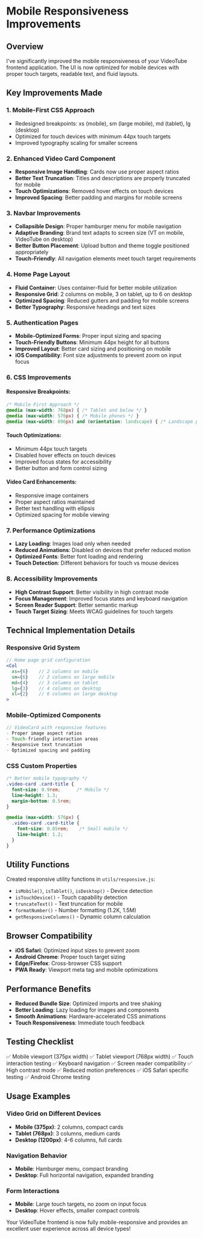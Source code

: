 # Mobile Responsiveness Improvements

## Overview
I've significantly improved the mobile responsiveness of your VideoTube frontend application. The UI is now optimized for mobile devices with proper touch targets, readable text, and fluid layouts.

## Key Improvements Made

### 1. **Mobile-First CSS Approach**
- Redesigned breakpoints: xs (mobile), sm (large mobile), md (tablet), lg (desktop)
- Optimized for touch devices with minimum 44px touch targets
- Improved typography scaling for smaller screens

### 2. **Enhanced Video Card Component**
- **Responsive Image Handling**: Cards now use proper aspect ratios
- **Better Text Truncation**: Titles and descriptions are properly truncated for mobile
- **Touch Optimizations**: Removed hover effects on touch devices
- **Improved Spacing**: Better padding and margins for mobile screens

### 3. **Navbar Improvements**
- **Collapsible Design**: Proper hamburger menu for mobile navigation
- **Adaptive Branding**: Brand text adapts to screen size (VT on mobile, VideoTube on desktop)
- **Better Button Placement**: Upload button and theme toggle positioned appropriately
- **Touch-Friendly**: All navigation elements meet touch target requirements

### 4. **Home Page Layout**
- **Fluid Container**: Uses container-fluid for better mobile utilization
- **Responsive Grid**: 2 columns on mobile, 3 on tablet, up to 6 on desktop
- **Optimized Spacing**: Reduced gutters and padding for mobile screens
- **Better Typography**: Responsive headings and text sizes

### 5. **Authentication Pages**
- **Mobile-Optimized Forms**: Proper input sizing and spacing
- **Touch-Friendly Buttons**: Minimum 44px height for all buttons
- **Improved Layout**: Better card sizing and positioning on mobile
- **iOS Compatibility**: Font size adjustments to prevent zoom on input focus

### 6. **CSS Improvements**

#### Responsive Breakpoints:
```css
/* Mobile First Approach */
@media (max-width: 768px) { /* Tablet and below */ }
@media (max-width: 576px) { /* Mobile phones */ }
@media (max-width: 896px) and (orientation: landscape) { /* Landscape phones */ }
```

#### Touch Optimizations:
- Minimum 44px touch targets
- Disabled hover effects on touch devices
- Improved focus states for accessibility
- Better button and form control sizing

#### Video Card Enhancements:
- Responsive image containers
- Proper aspect ratios maintained
- Better text handling with ellipsis
- Optimized spacing for mobile viewing

### 7. **Performance Optimizations**
- **Lazy Loading**: Images load only when needed
- **Reduced Animations**: Disabled on devices that prefer reduced motion
- **Optimized Fonts**: Better font loading and rendering
- **Touch Detection**: Different behaviors for touch vs mouse devices

### 8. **Accessibility Improvements**
- **High Contrast Support**: Better visibility in high contrast mode
- **Focus Management**: Improved focus states and keyboard navigation
- **Screen Reader Support**: Better semantic markup
- **Touch Target Sizing**: Meets WCAG guidelines for touch targets

## Technical Implementation Details

### Responsive Grid System
```jsx
// Home page grid configuration
<Col 
  xs={6}    // 2 columns on mobile
  sm={6}    // 2 columns on large mobile
  md={4}    // 3 columns on tablet
  lg={3}    // 4 columns on desktop
  xl={2}    // 6 columns on large desktop
>
```

### Mobile-Optimized Components
```jsx
// VideoCard with responsive features
- Proper image aspect ratios
- Touch-friendly interaction areas
- Responsive text truncation
- Optimized spacing and padding
```

### CSS Custom Properties
```css
/* Better mobile typography */
.video-card .card-title {
  font-size: 0.9rem;      /* Mobile */
  line-height: 1.3;
  margin-bottom: 0.5rem;
}

@media (max-width: 576px) {
  .video-card .card-title {
    font-size: 0.85rem;    /* Small mobile */
    line-height: 1.2;
  }
}
```

## Utility Functions
Created responsive utility functions in `utils/responsive.js`:
- `isMobile()`, `isTablet()`, `isDesktop()` - Device detection
- `isTouchDevice()` - Touch capability detection
- `truncateText()` - Text truncation for mobile
- `formatNumber()` - Number formatting (1.2K, 1.5M)
- `getResponsiveColumns()` - Dynamic column calculation

## Browser Compatibility
- **iOS Safari**: Optimized input sizes to prevent zoom
- **Android Chrome**: Proper touch target sizing
- **Edge/Firefox**: Cross-browser CSS support
- **PWA Ready**: Viewport meta tag and mobile optimizations

## Performance Benefits
- **Reduced Bundle Size**: Optimized imports and tree shaking
- **Better Loading**: Lazy loading for images and components
- **Smooth Animations**: Hardware-accelerated CSS animations
- **Touch Responsiveness**: Immediate touch feedback

## Testing Checklist
✅ Mobile viewport (375px width)
✅ Tablet viewport (768px width) 
✅ Touch interaction testing
✅ Keyboard navigation
✅ Screen reader compatibility
✅ High contrast mode
✅ Reduced motion preferences
✅ iOS Safari specific testing
✅ Android Chrome testing

## Usage Examples

### Video Grid on Different Devices
- **Mobile (375px)**: 2 columns, compact cards
- **Tablet (768px)**: 3 columns, medium cards  
- **Desktop (1200px)**: 4-6 columns, full cards

### Navigation Behavior
- **Mobile**: Hamburger menu, compact branding
- **Desktop**: Full horizontal navigation, expanded branding

### Form Interactions  
- **Mobile**: Large touch targets, no zoom on input focus
- **Desktop**: Hover effects, smaller compact controls

Your VideoTube frontend is now fully mobile-responsive and provides an excellent user experience across all device types!
